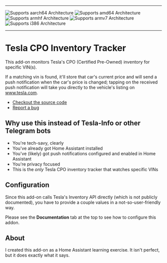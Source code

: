 <hr />

![Supports aarch64 Architecture][aarch64-shield] ![Supports amd64 Architecture][amd64-shield] ![Supports armhf Architecture][armhf-shield] ![Supports armv7 Architecture][armv7-shield] ![Supports i386 Architecture][i386-shield]
<hr />

# Tesla CPO Inventory Tracker

This add-on monitors Tesla's CPO (Certified Pre-Owned) inventory for specific VIN(s). 

If a matching vin is found, it'll store that car's current price and will send a push notification when the car's price is changed; tapping on the received push notification will take you directly to the vehicle's listing on www.tesla.com.

- [Checkout the source code][proj-repo]
- [Report a bug][proj-bug-report]

## Why use this instead of Tesla-Info or other Telegram bots
- You're tech-savy, clearly
- You've already got Home Assistant installed
- You've (likely) got push notifications configured and enabled in Home Assistant
- You're privacy focused
- This is the _only_ Tesla CPO inventory tracker that watches specific VINs

## Configuration
Since this add-on calls Tesla's Inventory API directly (which is not publicly documented), you have to provide a couple values in a not-so-user-friendly way.

Please see the **Documentation** tab at the top to see how to configure this addon.

## About
I created this add-on as a Home Assistant learning exercise. It isn't perfect, but it does exactly what it says.

[proj-repo]: https://github.com/mwood77/ha-tesla-inventory-tracker
[proj-bug-report]: https://github.com/mwood77/ha-tesla-inventory-tracker/issues

[aarch64-shield]: https://img.shields.io/badge/aarch64-yes-green.svg
[amd64-shield]: https://img.shields.io/badge/amd64-yes-green.svg
[armhf-shield]: https://img.shields.io/badge/armhf-yes-green.svg
[armv7-shield]: https://img.shields.io/badge/armv7-yes-green.svg
[i386-shield]: https://img.shields.io/badge/i386-yes-green.svg